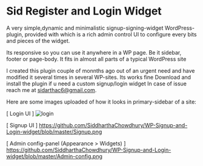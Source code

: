 # Sid Register and Login Widget
A very simple,dynamic and minimalistic signup-signing-widget WordPress-plugin, provided with which is a rich admin control UI to configure every bits and pieces of the widget.

Its responsive so you can use it anywhere in a WP page. Be it sidebar, footer or page-body. It fits in almost all parts of a typical WordPress site

I created this plugin couple of monnths ago out of an urgent need and have modified it several times in several WP-sites.
Its works fine
Download and install the plugin if u need a custom signup/login widget
In case of issue reach me at sidarthac6@gmail.com. 

Here are some images uploaded of how it looks in primary-sidebar of a site:

[ Login UI ]
![login](https://cloud.githubusercontent.com/assets/11028021/16910626/53dc7484-4cf7-11e6-8b3a-d3df73fdbdc7.png)


[ Signup UI ]
https://github.com/SiddharthaChowdhury/WP-Signup-and-Login-widget/blob/master/Signup.png

[ Admin config-panel (Appearance > Widgets) ]
https://github.com/SiddharthaChowdhury/WP-Signup-and-Login-widget/blob/master/Admin-config.png
